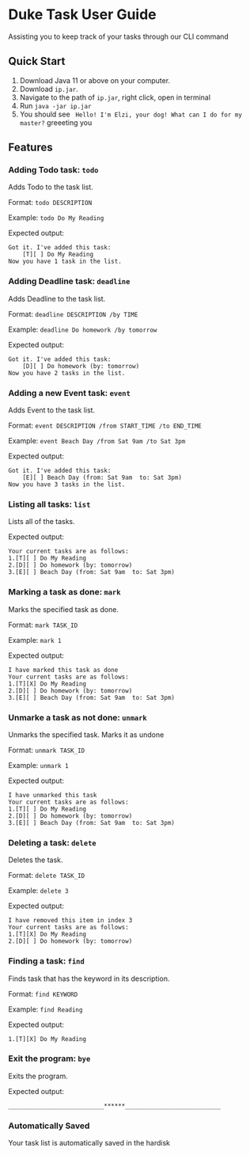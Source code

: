 # Duke Task User Guide

Assisting you to keep track of your tasks through our CLI command

## Quick Start
1. Download Java 11 or above on your computer.
2. Download `ip.jar`.
3. Navigate to the path of `ip.jar`, right click, open in terminal
4. Run `java -jar ip.jar`
5. You should see  ` Hello! I'm Elzi, your dog!
   What can I do for my master?` greeeting you
## Features

### Adding Todo task: `todo`
Adds Todo to the task list.

Format: `todo DESCRIPTION`

Example:
`todo Do My Reading`

Expected output:
```
Got it. I've added this task:
	[T][ ] Do My Reading
Now you have 1 task in the list.
```

### Adding Deadline task: `deadline`
Adds Deadline to the task list.

Format: `deadline DESCRIPTION /by TIME`

Example:
`deadline Do homework /by tomorrow`

Expected output:
```
Got it. I've added this task:
	[D][ ] Do homework (by: tomorrow)
Now you have 2 tasks in the list.
```

### Adding a new Event task: `event`
Adds Event to the task list.

Format: `event DESCRIPTION /from START_TIME /to END_TIME`

Example:
`event Beach Day /from Sat 9am /to Sat 3pm`

Expected output:
```
Got it. I've added this task:
	[E][ ] Beach Day (from: Sat 9am  to: Sat 3pm)
Now you have 3 tasks in the list.
```

### Listing all tasks: `list`
Lists all of the tasks.

Expected output:
```
Your current tasks are as follows:
1.[T][ ] Do My Reading
2.[D][ ] Do homework (by: tomorrow)
3.[E][ ] Beach Day (from: Sat 9am  to: Sat 3pm)
```
### Marking a task as done: `mark`
Marks the specified task as done.

Format: `mark TASK_ID`

Example:
`mark 1`

Expected output:
```
I have marked this task as done
Your current tasks are as follows:
1.[T][X] Do My Reading
2.[D][ ] Do homework (by: tomorrow)
3.[E][ ] Beach Day (from: Sat 9am  to: Sat 3pm)
```
### Unmarke a task as not done: `unmark`
Unmarks the specified task.
Marks it as undone

Format: `unmark TASK_ID`

Example:
`unmark 1`

Expected output:
```
I have unmarked this task
Your current tasks are as follows:
1.[T][ ] Do My Reading
2.[D][ ] Do homework (by: tomorrow)
3.[E][ ] Beach Day (from: Sat 9am  to: Sat 3pm)
```
### Deleting a task: `delete`
Deletes the task.

Format: `delete TASK_ID`

Example:
`delete 3`

Expected output:
```
I have removed this item in index 3
Your current tasks are as follows: 
1.[T][X] Do My Reading
2.[D][ ] Do homework (by: tomorrow)
```

### Finding a task: `find`
Finds task that has the keyword in its description.

Format: `find KEYWORD`

Example:
`find Reading`

Expected output:
```
1.[T][X] Do My Reading
```

### Exit the program: `bye`
Exits the program.

Expected output:
```
___________________________******___________________________
```

### Automatically Saved
Your task list is automatically saved in the hardisk


